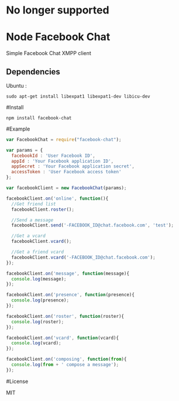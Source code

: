 No longer supported
==================

Node Facebook Chat
==================
Simple Facebook Chat XMPP client

Dependencies
------------
Ubuntu :
```
sudo apt-get install libexpat1 libexpat1-dev libicu-dev
```

#Install

```
npm install facebook-chat
```

#Example

```javascript
var FacebookChat = require("facebook-chat");

var params = {
  facebookId : 'User Facebook ID',
  appId : 'Your Facebook application ID',
  appSecret : 'Your Facebook application secret',
  accessToken : 'User Facebook access token'
};

var facebookClient = new FacebookChat(params);

facebookClient.on('online', function(){
  //Get friend list
  facebookClient.roster();

  //Send a message
  facebookClient.send('-FACEBOOK_ID@chat.facebook.com', 'test');

  //Get a vcard
  facebookClient.vcard();

  //Get a friend vcard
  facebookClient.vcard('-FACEBOOK_ID@chat.facebook.com');
});

facebookClient.on('message', function(message){
  console.log(message);
});

facebookClient.on('presence', function(presence){
  console.log(presence);
});

facebookClient.on('roster', function(roster){
  console.log(roster);
});

facebookClient.on('vcard', function(vcard){
  console.log(vcard);
});

facebookClient.on('composing', function(from){
  console.log(from + ' compose a message');
});
```

#License

MIT
